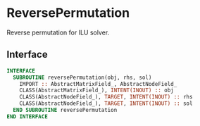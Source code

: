 # ReversePermutation

Reverse permutation for ILU solver.

## Interface

```fortran
INTERFACE
  SUBROUTINE reversePermutation(obj, rhs, sol)
    IMPORT :: AbstractMatrixField_, AbstractNodeField_
    CLASS(AbstractMatrixField_), INTENT(INOUT) :: obj
    CLASS(AbstractNodeField_), TARGET, INTENT(INOUT) :: rhs
    CLASS(AbstractNodeField_), TARGET, INTENT(INOUT) :: sol
  END SUBROUTINE reversePermutation
END INTERFACE
```
